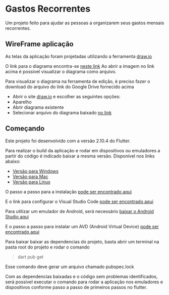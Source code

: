 # Gastos Recorrentes

Um projeto feito para ajudar as pessoas a organizarem seus gastos mensais recorrentes.

## WireFrame aplicação

As telas da aplicação foram projetadas utilizando a ferramenta [draw.io](https://app.diagrams.net)

O link para o diagrama encontra-se [neste link](https://drive.google.com/file/d/1W1tQtye-ay6Gxih8eQSNgpZKmPDD1VB8/view?usp=sharing)
Ao abrir a imagem no link acima é possível visualizar o diagrama como arquivo.

Para visualizar o diagrama na ferramenta de edição, é preciso fazer o download do arquivo do link do Google Drive fornecido acima
- Abrir o site [draw.io](https://app.diagrams.net) e escolher as seguintes opções:
- Aparelho
- Abrir diagrama existente
- Selecionar arquivo do diagrama baixado [no link](https://drive.google.com/file/d/1W1tQtye-ay6Gxih8eQSNgpZKmPDD1VB8/view?usp=sharing)

## Começando

Este projeto foi desenvolvido com a versão 2.10.4 do Flutter.

Para realizar o build da aplicação e rodar em dispositivos ou emuladores a partir do código é indicado baixar a mesma versão. Disponível nos links abaixo:

- [Versão para Windows](https://storage.googleapis.com/flutter_infra_release/releases/stable/windows/flutter_windows_2.10.4-stable.zip)
- [Versão para Mac](https://storage.googleapis.com/flutter_infra_release/releases/stable/macos/flutter_macos_2.10.4-stable.zip)
- [Versão para Linux](https://storage.googleapis.com/flutter_infra_release/releases/stable/linux/flutter_linux_2.10.4-stable.tar.xz)


O passo a passo para a instalação [pode ser encontrado aqui](https://docs.flutter.dev/get-started/install)

E o link para configurar o Visual Studio Code [pode ser encontrado aqui](https://docs.flutter.dev/get-started/editor?tab=vscode)

Para utilizar um emulador de Android, será necessário [baixar o Android Studio aqui](https://developer.android.com/studio?hl=pt&gclid=Cj0KCQjwidSWBhDdARIsAIoTVb0mQBSaDRRBVe1LYIF4QUszvuMjetamEduU8NtGqbmJjh85H4w2o84aAr4AEALw_wcB&gclsrc=aw.ds)

E o passo a passo para instalar um AVD (Android Virtual Device) [pode ser encontrado aqui](https://developer.android.com/studio/run/managing-avds?hl=pt-br)

Para baixar baixar as dependencias do projeto, basta abrir um terminal na pasta root do projeto e rodar o comando 
>dart pub get

Esse comando deve gerar um arquivo chamado pubspec.lock

Com as dependencias baixadas e o código sem problemas identificados, será possível executar o comando para rodar a aplicação nos emuladores e dispositivos conforme passo a passo de primeiros passos no flutter.
